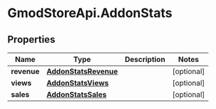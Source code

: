 # GmodStoreApi.AddonStats

## Properties

Name | Type | Description | Notes
------------ | ------------- | ------------- | -------------
**revenue** | [**AddonStatsRevenue**](AddonStatsRevenue.md) |  | [optional] 
**views** | [**AddonStatsViews**](AddonStatsViews.md) |  | [optional] 
**sales** | [**AddonStatsSales**](AddonStatsSales.md) |  | [optional] 


